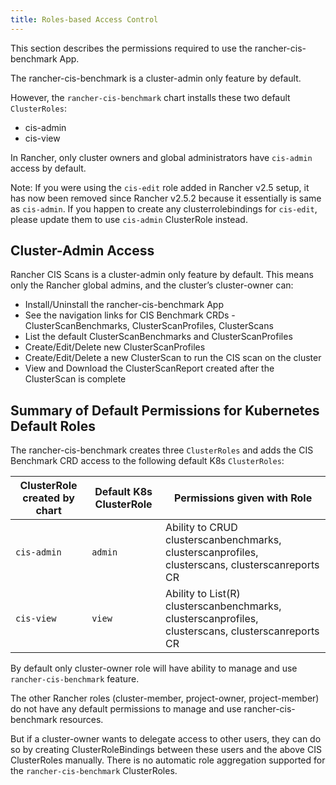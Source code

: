 ```yaml
---
title: Roles-based Access Control
---
```


This section describes the permissions required to use the rancher-cis-benchmark App.

The rancher-cis-benchmark is a cluster-admin only feature by default.

However, the `rancher-cis-benchmark` chart installs these two default `ClusterRoles`:

- cis-admin
- cis-view

In Rancher, only cluster owners and global administrators have `cis-admin` access by default.

Note: If you were using the `cis-edit` role added in Rancher v2.5 setup, it has now been removed since
Rancher v2.5.2 because it essentially is same as `cis-admin`. If you happen to create any clusterrolebindings
for `cis-edit`, please update them to use `cis-admin` ClusterRole instead.

## Cluster-Admin Access

Rancher CIS Scans is a cluster-admin only feature by default.
This means only the Rancher global admins, and the cluster’s cluster-owner can:

- Install/Uninstall the rancher-cis-benchmark App
- See the navigation links for CIS Benchmark CRDs - ClusterScanBenchmarks, ClusterScanProfiles, ClusterScans
- List the default ClusterScanBenchmarks and ClusterScanProfiles
- Create/Edit/Delete new ClusterScanProfiles
- Create/Edit/Delete a new ClusterScan to run the CIS scan on the cluster
- View and Download the ClusterScanReport created after the ClusterScan is complete


## Summary of Default Permissions for Kubernetes Default Roles

The rancher-cis-benchmark creates three `ClusterRoles` and adds the CIS Benchmark CRD access to the following default K8s `ClusterRoles`:

| ClusterRole created by chart | Default K8s ClusterRole  | Permissions given with Role
| ------------------------------| ---------------------------| ---------------------------|
| `cis-admin` | `admin`| Ability to CRUD clusterscanbenchmarks, clusterscanprofiles, clusterscans, clusterscanreports CR
| `cis-view` | `view `| Ability to List(R) clusterscanbenchmarks, clusterscanprofiles, clusterscans, clusterscanreports CR


By default only cluster-owner role will have ability to manage and use `rancher-cis-benchmark` feature.

The other Rancher roles (cluster-member, project-owner, project-member) do not have any default permissions to manage and use rancher-cis-benchmark resources.

But if a cluster-owner wants to delegate access to other users, they can do so by creating ClusterRoleBindings between these users and the above CIS ClusterRoles manually.
There is no automatic role aggregation supported for the `rancher-cis-benchmark` ClusterRoles.
